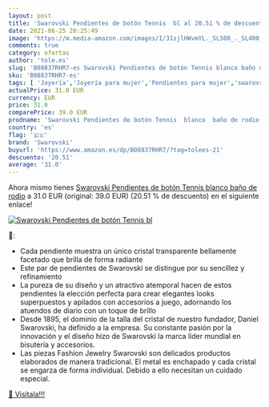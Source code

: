 ```yaml
---
layout: post
title: 'Swarovski Pendientes de botón Tennis  bl al 20.51 % de descuento'
date: 2021-06-25 20:25:49
image: 'https://m.media-amazon.com/images/I/31sjlHWvmYL._SL500_._SL400_.jpg'
comments: true
category: ofertas
author: 'tole.es'
slug: 'B08837RHR7-es Swarovski Pendientes de botón Tennis blanco baño de rodio'
sku: 'B08837RHR7-es'
tags: [ 'Joyería','Joyería para mujer','Pendientes para mujer','swarovski', ]
actualPrice: 31.0 EUR
currency: EUR
price: 31.0
comparePrice: 39.0 EUR
prodname: 'Swarovski Pendientes de botón Tennis  blanco  baño de rodio'
country: 'es'
flag: '🇪🇸'
brand: 'Swarovski'
buyurl: 'https://www.amazon.es/dp/B08837RHR7/?tag=tolees-21'
descuento: '20.51'
average: '31.0'
---
```


Ahora mismo tienes [Swarovski Pendientes de botón Tennis  blanco  baño de rodio](https://www.amazon.es/dp/B08837RHR7/?tag=tolees-21) a 31.0 EUR (original: 39.0 EUR) (20.51 %  de descuento) en el siguiente enlace!

[![Swarovski Pendientes de botón Tennis  bl](https://m.media-amazon.com/images/I/31sjlHWvmYL._SL500_._SL400_.jpg)](https://www.amazon.es/dp/B08837RHR7/?tag=tolees-21)

🔎:

- Cada pendiente muestra un único cristal transparente bellamente facetado que brilla de forma radiante
- Este par de pendientes de Swarovski se distingue por su sencillez y refinamiento
- La pureza de su diseño y un atractivo atemporal hacen de estos pendientes la elección perfecta para crear elegantes looks superpuestos y apilados con accesorios a juego, adornando los atuendos de diario con un toque de brillo
- Desde 1895, el dominio de la talla del cristal de nuestro fundador, Daniel Swarovski, ha definido a la empresa. Su constante pasión por la innovación y el diseño hizo de Swarovski la marca líder mundial en bisutería y accesorios.
- Las piezas Fashion Jewelry Swarovski son delicados productos elaborados de manera tradicional. El metal es enchapado y cada cristal se engarza de forma individual. Debido a ello necesitan un cuidado especial.

[🛒 Visítala!!!](https://www.amazon.es/dp/B08837RHR7/?tag=tolees-21)
